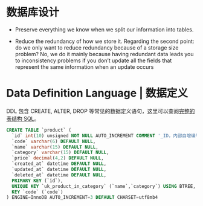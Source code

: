 # 数据库设计

- Preserve everything we know when we split our information into tables.

- Reduce the redundancy of how we store it. Regarding the second point: do we only want to reduce redundancy because of a storage size problem? No, we do it mainly because having redundant data leads you to inconsistency problems if you don’t update all the fields that represent the same information when an update occurs

# Data Definition Language | 数据定义

DDL 包含 CREATE, ALTER, DROP 等常见的数据定义语句，这里可以查阅[完整的表结构 SQL](https://gist.github.com/wx-chevalier/ebd1ceb919a68e428e7901f7fc766f02)。

```sql
CREATE TABLE `product` (
  `id` int(10) unsigned NOT NULL AUTO_INCREMENT COMMENT '_ID，内部自增编号',
  `code` varchar(6) DEFAULT NULL,
  `name` varchar(15) DEFAULT NULL,
  `category` varchar(15) DEFAULT NULL,
  `price` decimal(4,2) DEFAULT NULL,
  `created_at` datetime DEFAULT NULL,
  `updated_at` datetime DEFAULT NULL,
  `deleted_at` datetime DEFAULT NULL,
  PRIMARY KEY (`id`),
  UNIQUE KEY `uk_product_in_category` (`name`,`category`) USING BTREE,
  KEY `code` (`code`)
) ENGINE=InnoDB AUTO_INCREMENT=3 DEFAULT CHARSET=utf8mb4
```

